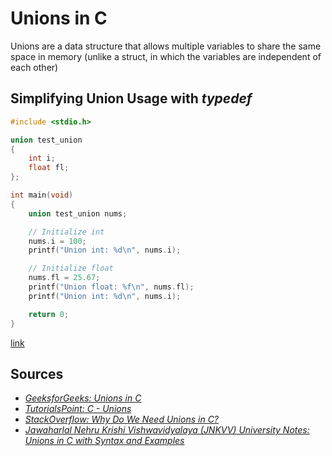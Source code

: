 # Unions in C
Unions are a data structure that allows multiple variables to share the same space in memory (unlike a struct, in which the variables are independent of each other)

## Simplifying Union Usage with _typedef_
```C
#include <stdio.h>

union test_union
{
    int i;
    float fl;
};

int main(void)
{
    union test_union nums;

    // Initialize int
    nums.i = 100;
    printf("Union int: %d\n", nums.i);

    // Initialize float
    nums.fl = 25.67;
    printf("Union float: %f\n", nums.fl);
    printf("Union int: %d\n", nums.i);

    return 0;
}
```
[link](https://www.tutorialspoint.com/cprogramming/c_typedef.htm)

## Sources
- [_GeeksforGeeks: Unions in C_](https://www.geeksforgeeks.org/union-c/)
- [_TutorialsPoint: C - Unions_](https://www.tutorialspoint.com/cprogramming/c_unions.htm)
- [_StackOverflow: Why Do We Need Unions in C?_](https://stackoverflow.com/questions/252552/why-do-we-need-c-unions)
- [_Jawaharlal Nehru Krishi Vishwavidyalaya (JNKVV) University Notes: Unions in C with Syntax and Examples_](http://www.jnkvv.org/PDF/25042020093559244201357.pdf)

